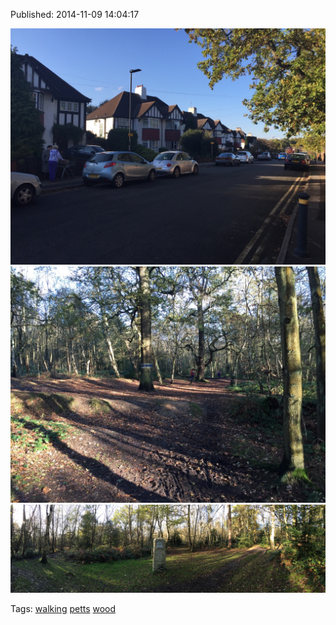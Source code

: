 


Published: 2014-11-09 14:04:17

![](102180499932-0.jpg)
![](102180499932-1.jpg)
![](102180499932-2.jpg)

Tags: [walking](tag-walking.md) [petts](tag-petts.md) [wood](tag-wood.md)
